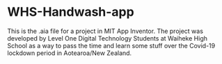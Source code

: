 # WHS-Handwash-app

This is the .aia file for a project in MIT App Inventor. The project was developed by Level One Digital Technology Students at Waiheke High School as a way to pass the time and learn some stuff over the Covid-19 lockdown period in Aotearoa/New Zealand. 

